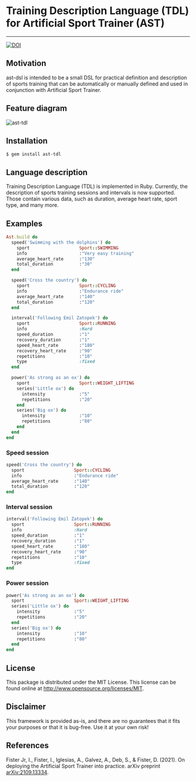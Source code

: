 # Training Description Language (TDL) for Artificial Sport Trainer (AST)

---

[![DOI](https://img.shields.io/badge/DOI-10.1109/ISCMI53840.2021.9654817-blue)](https://doi.org/10.1109/ISCMI53840.2021.9654817)

## Motivation
ast-dsl is intended to be a small DSL for practical definition and description of sports training that can be automatically or manually defined and used in conjunction with Artificial Sport Trainer.

## Feature diagram
![ast-tdl](https://user-images.githubusercontent.com/73126820/193033601-6c94b328-30a4-4b25-86a3-0fb81cebca3d.png)

## Installation
    $ gem install ast-tdl

## Language description
Training Description Language (TDL) is implemented in Ruby. Currently, the description of sports training sessions and intervals is now supported. Those contain various data, such as duration, average heart rate, sport type, and many more.

## Examples
```ruby
Ast.build do
  speed('Swimming with the dolphins') do
    sport                   Sport::SWIMMING
    info                    :"Very easy training"
    average_heart_rate      :"130"
    total_duration          :"30"
  end

  speed('Cross the country') do
    sport                   Sport::CYCLING
    info                    :"Endurance ride"
    average_heart_rate      :"140"
    total_duration          :"120"
  end

  interval('Following Emil Zatopek') do
    sport                   Sport::RUNNING
    info                    :Hard
    speed_duration          :"1"
    recovery_duration       :"1"
    speed_heart_rate        :"180"
    recovery_heart_rate     :"90"
    repetitions             :"10"
    type                    :fixed
  end

  power('As strong as an ox') do
    sport                   Sport::WEIGHT_LIFTING
    series('Little ox') do
      intensity             :"5"
      repetitions           :"20"
    end
    series('Big ox') do
      intensity             :"10"
      repetitions           :"80"
    end
  end
end
```

### Speed session
```ruby
speed('Cross the country') do
  sport                   Sport::CYCLING
  info                    :"Endurance ride"
  average_heart_rate      :"140"
  total_duration          :"120"
end
```

### Interval session
```ruby
interval('Following Emil Zatopek') do
  sport                   Sport::RUNNING
  info                    :Hard
  speed_duration          :"1"
  recovery_duration       :"1"
  speed_heart_rate        :"180"
  recovery_heart_rate     :"90"
  repetitions             :"10"
  type                    :fixed
end
```

### Power session
```ruby
power('As strong as an ox') do
  sport                   Sport::WEIGHT_LIFTING
  series('Little ox') do
    intensity             :"5"
    repetitions           :"20"
  end
  series('Big ox') do
    intensity             :"10"
    repetitions           :"80"
  end
end
```

## License
This package is distributed under the MIT License. This license can be found online at <http://www.opensource.org/licenses/MIT>.

## Disclaimer
This framework is provided as-is, and there are no guarantees that it fits your purposes or that it is bug-free. Use it at your own risk!

## References

Fister Jr, I., Fister, I., Iglesias, A., Galvez, A., Deb, S., & Fister, D. (2021). On deploying the Artificial Sport Trainer into practice. arXiv preprint [arXiv:2109.13334](https://arxiv.org/abs/2109.13334).
